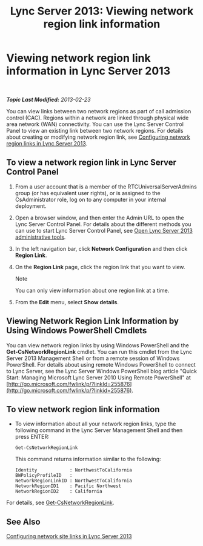 ﻿---
title: 'Lync Server 2013: Viewing network region link information'
TOCTitle: Viewing network region link information
ms:assetid: 7b6b2ea2-83d8-4376-afb2-70e5d2cf6444
ms:mtpsurl: https://technet.microsoft.com/en-us/library/JJ688102(v=OCS.15)
ms:contentKeyID: 49733701
ms.date: 07/23/2014
mtps_version: v=OCS.15
---

<div data-xmlns="http://www.w3.org/1999/xhtml">

<div class="topic" data-xmlns="http://www.w3.org/1999/xhtml" data-msxsl="urn:schemas-microsoft-com:xslt" data-cs="http://msdn.microsoft.com/en-us/">

<div data-asp="http://msdn2.microsoft.com/asp">

# Viewing network region link information in Lync Server 2013

</div>

<div id="mainSection">

<div id="mainBody">

<span> </span>

_**Topic Last Modified:** 2013-02-23_

You can view links between two network regions as part of call admission control (CAC). Regions within a network are linked through physical wide area network (WAN) connectivity. You can use the Lync Server Control Panel to view an existing link between two network regions. For details about creating or modifying network region link, see [Configuring network region links in Lync Server 2013](lync-server-2013-configuring-network-region-links.md).

<div>

## To view a network region link in Lync Server Control Panel

1.  From a user account that is a member of the RTCUniversalServerAdmins group (or has equivalent user rights), or is assigned to the CsAdministrator role, log on to any computer in your internal deployment.

2.  Open a browser window, and then enter the Admin URL to open the Lync Server Control Panel. For details about the different methods you can use to start Lync Server Control Panel, see [Open Lync Server 2013 administrative tools](lync-server-2013-open-lync-server-administrative-tools.md).

3.  In the left navigation bar, click **Network Configuration** and then click **Region Link**.

4.  On the **Region Link** page, click the region link that you want to view.
    
    <div class="alert">
    

    > [!NOTE]
    > You can only view information about one region link at a time.

    
    </div>

5.  From the **Edit** menu, select **Show details**.

</div>

<div>

## Viewing Network Region Link Information by Using Windows PowerShell Cmdlets

You can view network region links by using Windows PowerShell and the **Get-CsNetworkRegionLink** cmdlet. You can run this cmdlet from the Lync Server 2013 Management Shell or from a remote session of Windows PowerShell. For details about using remote Windows PowerShell to connect to Lync Server, see the Lync Server Windows PowerShell blog article "Quick Start: Managing Microsoft Lync Server 2010 Using Remote PowerShell" at [http://go.microsoft.com/fwlink/p/?linkId=255876](http://go.microsoft.com/fwlink/p/?linkid=255876).

<div>

## To view network region link information

  - To view information about all your network region links, type the following command in the Lync Server Management Shell and then press ENTER:
    
        Get-CsNetworkRegionLink
    
    This command returns information similar to the following:
    
        Identity            : NorthwestToCalifornia
        BWPolicyProfileID   :
        NetworkRegionLinkID : NorthwestToCalifornia
        NetworkRegionID1    : Pacific Northwest
        NetworkRegionID2    : California

</div>

For details, see [Get-CsNetworkRegionLink](get-csnetworkregionlink.md).

</div>

<div>

## See Also


[Configuring network site links in Lync Server 2013](lync-server-2013-configuring-network-site-links.md)  
  

</div>

</div>

<span> </span>

</div>

</div>

</div>

